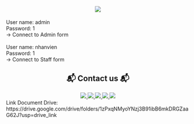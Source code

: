 <h1 align="center">
    <img src="https://readme-typing-svg.herokuapp.com/?font=Righteous&size=35&center=true&vCenter=true&width=500&height=70&duration=4000&lines=PHONE+STORE+ACCOUNT;" />
</h1>
User name: admin
<br/>
Password: 1
<br/>
-> Connect to Admin form
<br/>
<br/>
User name: nhanvien
<br/>
Password: 1
<br/>
-> Connect to Staff form
<br/>
<h2 align="center">📬 Contact us 📬</h2>
<div align="center">
    <a href="https://www.facebook.com/an.hoang100204/" target="_blank">
<img src="https://img.shields.io/badge/Thanh An-0077B5?style=for-the-badge&logo=facebook&logoColor=white" target="_blank" />
</a>
    <a href="https://www.facebook.com/profile.php?id=100069027096276" target="_blank">
<img src="https://img.shields.io/badge/Quoc Quang-0077B5?style=for-the-badge&logo=facebook&logoColor=white" target="_blank" />
</a>
    <a href="https://www.facebook.com/profile.php?id=100083618592057" target="_blank">
<img src="https://img.shields.io/badge/Van Duong-0077B5?style=for-the-badge&logo=facebook&logoColor=white" target="_blank" />
</a>
    <a href="https://www.facebook.com/profile.php?id=100025869333785" target="_blank">
<img src="https://img.shields.io/badge/Tien Dung-0077B5?style=for-the-badge&logo=facebook&logoColor=white" target="_blank" />
</a>
    <a href="https://www.facebook.com/nguyen.kudo.1690" target="_blank">
<img src="https://img.shields.io/badge/Minh Man-0077B5?style=for-the-badge&logo=facebook&logoColor=white" target="_blank" />
</a>
</div>
Link Document Drive: https://drive.google.com/drive/folders/1zPxqNMyoYNzj3B91ibB6mkDRGZaaG62J?usp=drive_link

